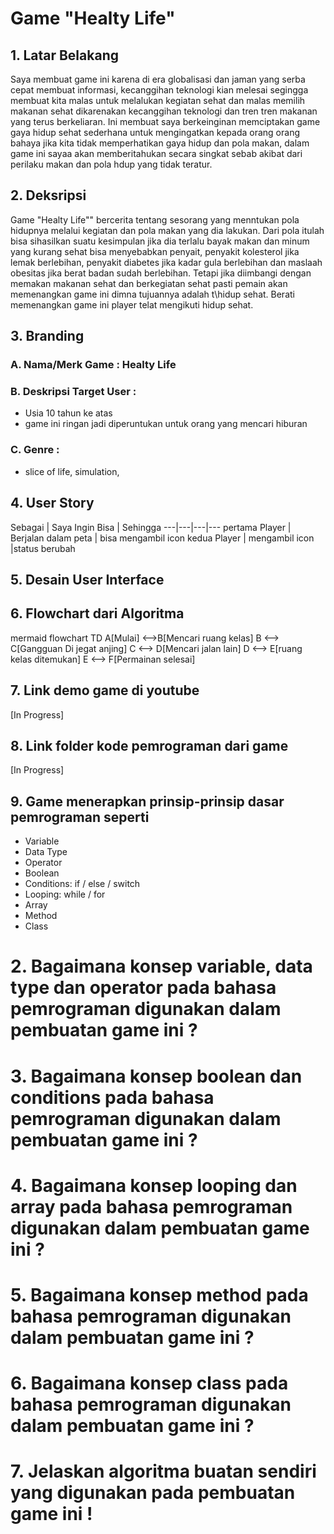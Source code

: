 # Game "Healty Life"
## 1. Latar Belakang
  <p> Saya membuat game ini karena di era globalisasi dan jaman yang serba cepat membuat informasi, kecanggihan teknologi kian melesai segingga membuat kita malas untuk melalukan kegiatan sehat dan malas memilih makanan sehat dikarenakan kecanggihan teknologi dan tren tren makanan yang terus berkeliaran. Ini membuat saya berkeinginan memciptakan game gaya hidup sehat sederhana untuk mengingatkan kepada orang orang bahaya jika kita tidak memperhatikan gaya hidup dan pola makan, dalam game ini sayaa akan memberitahukan secara singkat sebab akibat dari perilaku makan dan pola hdup yang tidak teratur. 
</p>
 
## 2. Deksripsi
  Game "Healty Life""  bercerita tentang sesorang yang menntukan pola hidupnya melalui kegiatan dan pola makan yang dia lakukan. Dari pola itulah bisa sihasilkan suatu kesimpulan jika dia terlalu bayak makan dan minum yang kurang sehat bisa menyebabkan penyait, penyakit kolesterol jika lemak berlebihan, penyakit diabetes jika kadar gula berlebihan dan maslaah obesitas jika berat badan sudah berlebihan. Tetapi jika diimbangi dengan memakan makanan sehat dan berkegiatan sehat pasti pemain akan memenangkan game ini dimna tujuannya adalah t\hidup sehat. Berati memenangkan game ini player telat mengikuti hidup sehat.
## 3. Branding
### A. Nama/Merk Game : Healty Life
### B. Deskripsi Target User :
- Usia 10 tahun ke atas
- game ini ringan jadi diperuntukan untuk orang yang mencari hiburan
### C. Genre :
- slice of life, simulation,

## 4. User Story

Sebagai | Saya Ingin Bisa | Sehingga
---|---|---|---
pertama Player | Berjalan dalam peta | bisa mengambil icon 
kedua Player | mengambil icon |status berubah

## 5. Desain User Interface





## 6. Flowchart dari Algoritma

mermaid
flowchart TD
    A[Mulai] <-->B[Mencari ruang kelas]
    B <--> C[Gangguan Di jegat anjing]
    C <--> D[Mencari jalan lain]
    D <--> E[ruang kelas ditemukan]
    E <--> F[Permainan selesai]


## 7. Link demo game di youtube

[In Progress]

## 8. Link folder kode pemrograman dari game

[In Progress]

## 9. Game menerapkan prinsip-prinsip dasar pemrograman seperti

   - Variable 
   - Data Type
   - Operator
   - Boolean
   - Conditions: if / else / switch
   - Looping: while / for
   - Array
   - Method
   - Class

# 2. Bagaimana konsep variable, data type dan operator pada bahasa pemrograman digunakan dalam pembuatan game ini ?

# 3. Bagaimana konsep boolean dan conditions pada bahasa pemrograman digunakan dalam pembuatan game ini ?

# 4. Bagaimana konsep looping dan array pada bahasa pemrograman digunakan dalam pembuatan game ini ?

# 5. Bagaimana konsep method pada bahasa pemrograman digunakan dalam pembuatan game ini ?

# 6. Bagaimana konsep class pada bahasa pemrograman digunakan dalam pembuatan game ini ?

# 7. Jelaskan algoritma buatan sendiri yang digunakan pada pembuatan game ini !


